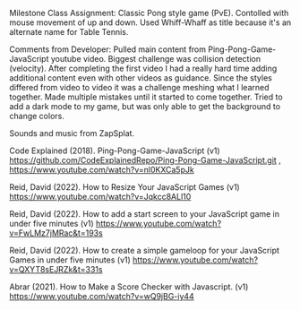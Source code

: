 Milestone Class Assignment: Classic Pong style game (PvE). Contolled with mouse movement of up and down. 
Used Whiff-Whaff as title because it's an alternate name for Table Tennis. 

Comments from Developer: Pulled main content from Ping-Pong-Game-JavaScript youtube video. Biggest challenge was collision detection (velocity). After completing the first video I had a really hard time adding additional content even with other videos as guidance. Since the styles differed from video to video it was a challenge meshing what I learned together. Made multiple mistakes until it started to come together. Tried to add a dark mode to my game, but was only able to get the background to change colors. 

Sounds and music from ZapSplat.

Code Explained (2018). Ping-Pong-Game-JavaScript (v1) https://github.com/CodeExplainedRepo/Ping-Pong-Game-JavaScript.git , https://www.youtube.com/watch?v=nl0KXCa5pJk

Reid, David (2022). How to Resize Your JavaScript Games (v1) https://www.youtube.com/watch?v=Jqkcc8ALl10

Reid, David (2022). How to add a start screen to your JavaScript game in under five minutes (v1) https://www.youtube.com/watch?v=FwLMz7jMRac&t=193s

Reid, David (2022). How to create a simple gameloop for your JavaScript Games in under five minutes (v1) https://www.youtube.com/watch?v=QXYT8sEJRZk&t=331s

Abrar (2021). How to Make a Score Checker with Javascript. (v1) https://www.youtube.com/watch?v=wQ9jBG-iy44